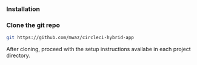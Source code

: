 ### Installation
                    
### Clone the git repo
                    
```bash
git https://github.com/mwaz/circleci-hybrid-app
```
After cloning, proceed with the setup instructions availabe in each project directory.

